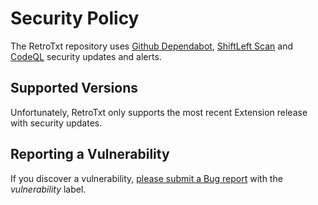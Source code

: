 # Security Policy

The RetroTxt repository uses [Github Dependabot](https://docs.github.com/en/github/administering-a-repository/keeping-your-actions-up-to-date-with-github-dependabot#about-github-dependabot-version-updates-for-actions),
[ShiftLeft Scan](https://www.shiftleft.io/scan) and [CodeQL](https://securitylab.github.com/tools/codeql) security updates and alerts.

## Supported Versions

Unfortunately, RetroTxt only supports the most recent Extension release with security updates.

## Reporting a Vulnerability

If you discover a vulnerability, [please submit a Bug report](https://github.com/bengarrett/RetroTxt/issues/new?assignees=bengarrett&labels=vulnerability&template=bug_report.md&title=%5BBUG%5D) with the _vulnerability_ label.
